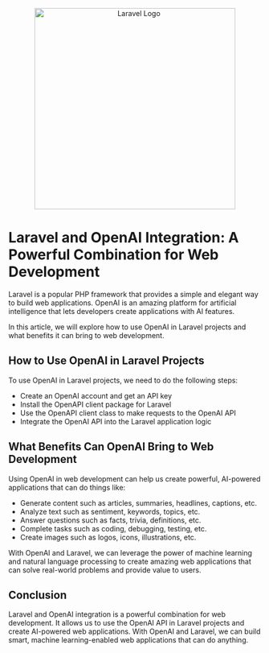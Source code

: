 <p align="center"><a href="https://laravel.com" target="_blank"><img src="https://raw.githubusercontent.com/laravel/art/master/logo-lockup/5%20SVG/2%20CMYK/1%20Full%20Color/laravel-logolockup-cmyk-red.svg" width="400" alt="Laravel Logo"></a></p>


<div tabindex="0" aria-description="">
    <div>
        <div>
            <h1>Laravel and OpenAI Integration: A Powerful Combination for Web Development</h1>
            <p>Laravel is a popular PHP framework that provides a simple and elegant way to build web applications. OpenAI is an amazing platform for artificial intelligence that lets developers create applications with AI features.</p>
            <p>In this article, we will explore how to use OpenAI in Laravel projects and what benefits it can bring to web development.</p>
            <h2>How to Use OpenAI in Laravel Projects</h2>
            <p>To use OpenAI in Laravel projects, we need to do the following steps:</p>
            <ul>
                <li>Create an OpenAI account and get an API key</li>
                <li>Install the OpenAPI client package for Laravel</li>
                <li>Use the OpenAPI client class to make requests to the OpenAI API</li>
                <li>Integrate the OpenAI API into the Laravel application logic</li>
            </ul>
            <h2>What Benefits Can OpenAI Bring to Web Development</h2>
            <p>Using OpenAI in web development can help us create powerful, AI-powered applications that can do things like:</p>
            <ul>
                <li>Generate content such as articles, summaries, headlines, captions, etc.</li>
                <li>Analyze text such as sentiment, keywords, topics, etc.</li>
                <li>Answer questions such as facts, trivia, definitions, etc.</li>
                <li>Complete tasks such as coding, debugging, testing, etc.</li>
                <li>Create images such as logos, icons, illustrations, etc.</li>
            </ul>
            <p>With OpenAI and Laravel, we can leverage the power of machine learning and natural language processing to create amazing web applications that can solve real-world problems and provide value to users.</p>
            <h2>Conclusion</h2>
            <p>Laravel and OpenAI integration is a powerful combination for web development. It allows us to use the OpenAI API in Laravel projects and create AI-powered web applications. With OpenAI and Laravel, we can build smart, machine learning-enabled web applications that can do anything.</p>
        </div>
    </div>
</div>
